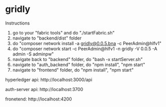 # gridly

Instructions
1. go to your "fabric tools" and do "./startFabric.sh"
2. navigate to "backend/dist" folder
3. do "composer network install -a gridly@0.0.5.bna -c PeerAdmin@hlfv1"
4. do "composer network start -c PeerAdmin@hlfv1 -n gridly -V 0.0.5 -A admin -S adminpw"
5. navigate back to "backend" folder, do "bash -x startServer.sh"
6. navigate to "auth_backend" folder, do "npm install", "npm start"
7. navigate to "frontend" folder, do "npm install", "npm start"

hyperledger api: http://localhost:3000/api

auth-server api: http://localhost:3700

fronetend: http://localhost:4200
